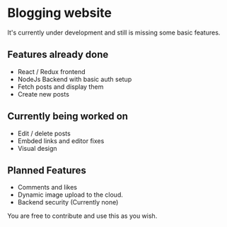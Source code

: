 # Blogging website  
It's currently under development and still is missing some basic features.  

## Features already done  
* React / Redux frontend
* NodeJs Backend with basic auth setup
* Fetch posts and display them
* Create new posts


## Currently being worked on  
* Edit / delete posts
* Embded links and editor fixes
* Visual design

## Planned Features  
* Comments and likes
* Dynamic image upload to the cloud.
* Backend security (Currently none)


You are free to contribute and use this as you wish.
